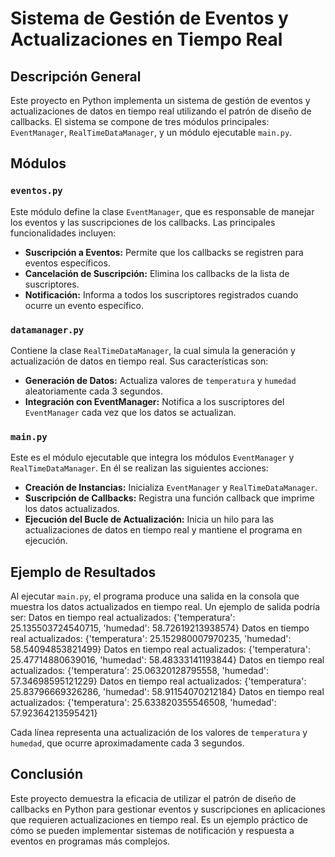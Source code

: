 # Sistema de Gestión de Eventos y Actualizaciones en Tiempo Real

## Descripción General
Este proyecto en Python implementa un sistema de gestión de eventos y actualizaciones de datos en tiempo real utilizando el patrón de diseño de callbacks. El sistema se compone de tres módulos principales: `EventManager`, `RealTimeDataManager`, y un módulo ejecutable `main.py`.

## Módulos

### `eventos.py`
Este módulo define la clase `EventManager`, que es responsable de manejar los eventos y las suscripciones de los callbacks. Las principales funcionalidades incluyen:
- **Suscripción a Eventos:** Permite que los callbacks se registren para eventos específicos.
- **Cancelación de Suscripción:** Elimina los callbacks de la lista de suscriptores.
- **Notificación:** Informa a todos los suscriptores registrados cuando ocurre un evento específico.

### `datamanager.py`
Contiene la clase `RealTimeDataManager`, la cual simula la generación y actualización de datos en tiempo real. Sus características son:
- **Generación de Datos:** Actualiza valores de `temperatura` y `humedad` aleatoriamente cada 3 segundos.
- **Integración con EventManager:** Notifica a los suscriptores del `EventManager` cada vez que los datos se actualizan.

### `main.py`
Este es el módulo ejecutable que integra los módulos `EventManager` y `RealTimeDataManager`. En él se realizan las siguientes acciones:
- **Creación de Instancias:** Inicializa `EventManager` y `RealTimeDataManager`.
- **Suscripción de Callbacks:** Registra una función callback que imprime los datos actualizados.
- **Ejecución del Bucle de Actualización:** Inicia un hilo para las actualizaciones de datos en tiempo real y mantiene el programa en ejecución.

## Ejemplo de Resultados
Al ejecutar `main.py`, el programa produce una salida en la consola que muestra los datos actualizados en tiempo real. Un ejemplo de salida podría ser:
Datos en tiempo real actualizados: {'temperatura': 25.135503724540715, 'humedad': 58.72619213938574}
Datos en tiempo real actualizados: {'temperatura': 25.152980007970235, 'humedad': 58.54094853821499}
Datos en tiempo real actualizados: {'temperatura': 25.47714880639016, 'humedad': 58.48333141193844}
Datos en tiempo real actualizados: {'temperatura': 25.06320128795558, 'humedad': 57.34698595121229}
Datos en tiempo real actualizados: {'temperatura': 25.83796669326286, 'humedad': 58.91154070212184}
Datos en tiempo real actualizados: {'temperatura': 25.633820355546508, 'humedad': 57.92364213595421}


Cada línea representa una actualización de los valores de `temperatura` y `humedad`, que ocurre aproximadamente cada 3 segundos.

## Conclusión
Este proyecto demuestra la eficacia de utilizar el patrón de diseño de callbacks en Python para gestionar eventos y suscripciones en aplicaciones que requieren actualizaciones en tiempo real. Es un ejemplo práctico de cómo se pueden implementar sistemas de notificación y respuesta a eventos en programas más complejos.
